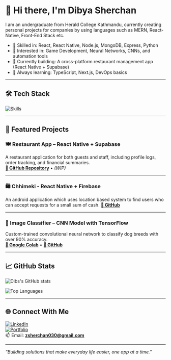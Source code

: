 # 👋 Hi there, I'm Dibya Sherchan

I am an undergraduate from Herald College Kathmandu, currently creating personal projects for companies by using languages such as MERN, React-Native, Front-End Stack etc.

- 💼 Skilled in: React, React Native, Node.js, MongoDB, Express, Python
- 🤖 Interested in: Game Development, Neural Networks, CNNs, and automation tools
- 🚀 Currently building: A cross-platform restaurant management app (React Native + Supabase)
- 🧠 Always learning: TypeScript, Next.js, DevOps basics

---

## 🛠️ Tech Stack

![Skills](https://skillicons.dev/icons?i=html,css,js,react,reactnative,nodejs,mongodb,express,git,github,tailwind,figma,python,tensorflow,firebase)

---

## 📌 Featured Projects

### 🍽️ Restaurant App – React Native + Supabase  
A restaurant application for both guests and staff, including profile logs, order tracking, and financial summaries.  
**[🔗 GitHub Repository](https://github.com/DibyaSherchan/RestaurantApp)** • *(WIP)*

---

### 🛍️ Chhimeki - React Native + Firebase  
An android application which uses location based system to find users who can accept requests for a small sum of cash.
**[🔗 GitHub](https://github.com/DibyaSherchan/ChhimekiFrontend)**

---

### 🧠 Image Classifier – CNN Model with TensorFlow  
Custom-trained convolutional neural network to classify dog breeds with over 90% accuracy.  
**[🔗 Google Colab](https://colab.research.google.com/drive/EXAMPLEID)** • **[🔗 GitHub](https://github.com/dibssherchan/dog-breed-classifier)**

---

## 📈 GitHub Stats

![Dibs's GitHub stats](https://github-readme-stats.vercel.app/api?username=dibssherchan&show_icons=true&theme=github_dark)

![Top Languages](https://github-readme-stats.vercel.app/api/top-langs/?username=dibssherchan&layout=compact&theme=github_dark)

---

## 🌐 Connect With Me

[![LinkedIn](https://img.shields.io/badge/LinkedIn-blue?logo=linkedin&style=for-the-badge)](https://www.linkedin.com/in/dibya-sherchan-074670259/)  
[![Portfolio](https://img.shields.io/badge/Portfolio-black?style=for-the-badge)](https://dibssherchan.dev)  
📫 Email: **zsherchan030@gmail.com**

---

_“Building solutions that make everyday life easier, one app at a time.”_

